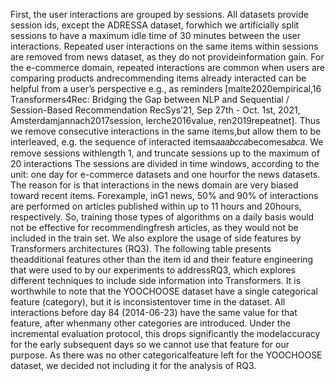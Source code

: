 First, the user interactions are grouped by sessions. All datasets provide session ids, except the ADRESSA dataset, forwhich we artificially split sessions to have a maximum idle time of 30 minutes between the user interactions.
Repeated user interactions on the same items within sessions are removed from news dataset, as they do not provideinformation gain. For the e-commerce domain, repeated interactions are common when users are comparing products andrecommending items already interacted can be helpful from a user’s perspective e.g., as reminders [malte2020empirical,16
Transformers4Rec: Bridging the Gap between NLP and Sequential / Session-Based Recommendation RecSys’21, Sep 27th - Oct. 1st, 2021, Amsterdamjannach2017session, lerche2016value, ren2019repeatnet]. Thus we remove consecutive interactions in the same items,but allow them to be interleaved, e.g. the sequence of interacted items𝑎𝑎𝑎𝑏𝑐𝑐𝑎becomes𝑎𝑏𝑐𝑎. We remove sessions withlength 1, and truncate sessions up to the maximum of 20 interactions
The sessions are divided in time windows, according to the unit: one day for e-commerce datasets and one hourfor the news datasets. The reason for is that interactions in the news domain are very biased toward recent items. Forexample, inG1 news, 50% and 90% of interactions are performed on articles published within up to 11 hours and 20hours, respectively. So, training those types of algorithms on a daily basis would not be effective for recommendingfresh articles, as they would not be included in the train set.
We also explore the usage of side features by Transformers architectures (RQ3). The following table presents theadditional features other than the item id and their feature engineering that were used to by our experiments to addressRQ3, which explores different techniques to include side information into Transformers.
It is worthwhile to note that the YOOCHOOSE dataset have a single categorical feature (category), but it is inconsistentover time in the dataset. All interactions before day 84 (2014-06-23) have the same value for that feature, after whenmany other categories are introduced. Under the incremental evaluation protocol, this drops significantly the modelaccuracy for the early subsequent days so we cannot use that feature for our purpose. As there was no other categoricalfeature left for the YOOCHOOSE dataset, we decided not including it for the analysis of RQ3.
